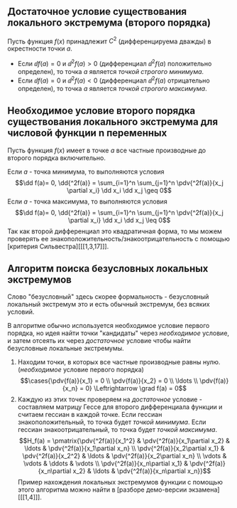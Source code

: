 ## Достаточное условие существования локального экстремума (второго порядка)
Пусть функция $f(x)$ принадлежит $C^2$ (дифференцируема дважды) в окрестности точки $a$.
- Если $\dd f(a) = 0$ и $\dd{^2f(a)} > 0$ (дифференциал $\dd{^2f(a)}$ положительно определен), то точка $a$ является *точкой строгого минимума*.
- Если $\dd f(a) = 0$ и $\dd{^2 f(a)} < 0$ (дифференциал $\dd{^2f(a)}$ отрицательно определен), то точка $a$ является *точкой строгого максимума*.

## Необходимое условие второго порядка существования локального экстремума для числовой функции n переменных
Пусть функция $f(x)$ имеет в точке $a$ все частные производные до второго порядка включительно.

Если $a$ - точка минимума, то выполняются условия
$$\dd f(a)= 0, \dd{^2f(a)} = \sum_{i=1}^n \sum_{j=1}^n \pdv{^2f(a)}{x_j \partial x_i} \dd x_i \dd x_j \geq 0$$
Если $a$ - точка максимума, то выполняются условия
$$\dd f(a)= 0, \dd{^2f(a)} = \sum_{i=1}^n \sum_{j=1}^n \pdv{^2f(a)}{x_j \partial x_i} \dd x_i \dd x_j \leq 0$$
Так как второй дифференциал это квадратичная форма, то мы можем проверять ее знакоположительность/знакоотрицательность с помощью [критерия Сильвестра][[[1,3,17]]].

## Алгоритм поиска безусловных локальных экстремумов
Слово "безусловный" здесь скорее формальность - безусловный локальный экстремум это и есть обычный экстремум, без всяких условий.

В алгоритме обычно используется необходимое условие первого порядка, но идея найти точки "кандидаты" через *необходимое* условие, и затем отсеять их через *достаточное* условие чтобы найти безусловные локальные экстремумы.

1. Находим точки, в которых все частные производные равны нулю. (*необходимое* условие первого порядка) $$\cases{\pdv{f(a)}{x_1} = 0 \\ \pdv{f(a)}{x_2} = 0 \\ \ldots \\ \pdv{f(a)}{x_n} = 0} \Leftrightarrow \grad f(a) = 0$$
2. Каждую из этих точек проверяем на *достаточное* условие - составляем матрицу Гессе для второго дифференциала функции и считаем гессиан в каждой точке. Если гессиан знакоположительный, то точка будет *точкой минимума*. Если гессиан знакоотрицательный, то точка будет *точкой максимума*. $$H_f(a) = \pmatrix{\pdv{^2f(a)}{x_1^2} & \pdv{^2f(a)}{x_1\partial x_2} & \ldots & \pdv{^2f(a)}{x_1\partial x_n} \\ \pdv{^2f(a)}{x_2\partial x_1} & \pdv{^2f(a)}{x_2^2} & \ldots & \pdv{^2f(a)}{x_2\partial x_n} \\ \vdots & \vdots & \ddots & \vdots \\ \pdv{^2f(a)}{x_n\partial x_1} & \pdv{^2f(a)}{x_n\partial x_2} & \ldots & \pdv{^2f(a)}{x_n\partial x_n}}$$
Пример нахождения локальных экстремумов функции с помощью этого алгоритма можно найти в [разборе демо-версии экзамена][[[1,4]]].
